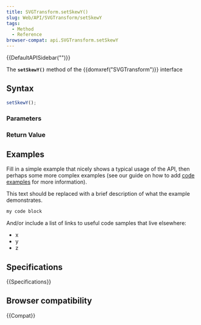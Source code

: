 ```yaml
---
title: SVGTransform.setSkewY()
slug: Web/API/SVGTransform/setSkewY
tags:
  - Method
  - Reference
browser-compat: api.SVGTransform.setSkewY
---
```

{{DefaultAPISidebar("")}}

The **`setSkewY()`** method of the {{domxref("SVGTransform")}} interface 

## Syntax

```js
setSkewY();
```

### Parameters



### Return Value



## Examples

Fill in a simple example that nicely shows a typical usage of the API, then perhaps some more complex examples (see our guide on how to add [code examples](/en-US/docs/MDN/Contribute/Structures/Code_examples) for more information).

This text should be replaced with a brief description of what the example demonstrates.

```js
my code block
```

And/or include a list of links to useful code samples that live elsewhere:

*   x
*   y
*   z

## Specifications

{{Specifications}}

## Browser compatibility

{{Compat}}

